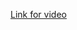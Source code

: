 [Link for video](https://drive.google.com/file/d/1oujT2DVDCF9Ih1ofldwEq_kVPl2EQAiE/view?usp=sharing)
